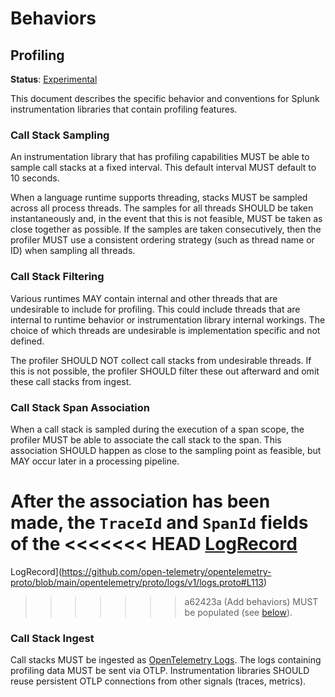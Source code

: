 # Behaviors

## Profiling

**Status**: [Experimental](../README.md#versioning-and-status-of-the-specification)

This document describes the specific behavior and conventions for Splunk
instrumentation libraries that contain profiling features.

### Call Stack Sampling

An instrumentation library that has profiling capabilities MUST be able to
sample call stacks at a fixed interval. This default interval MUST default to 10
seconds.

When a language runtime supports threading, stacks MUST be sampled across all
process threads. The samples for all threads SHOULD be taken instantaneously
and, in the event that this is not feasible, MUST be taken as close together as
possible. If the samples are taken consecutively, then the profiler MUST use a
consistent ordering strategy (such as thread name or ID) when sampling all
threads.

### Call Stack Filtering

Various runtimes MAY contain internal and other threads that are undesirable to
include for profiling. This could include threads that are internal to runtime
behavior or instrumentation library internal workings. The choice of which
threads are undesirable is implementation specific and not defined.

The profiler SHOULD NOT collect call stacks from undesirable threads. If this
is not possible, the profiler SHOULD filter these out afterward and omit these
call stacks from ingest.

### Call Stack Span Association

When a call stack is sampled during the execution of a span scope, the profiler
MUST be able to associate the call stack to the span. This association SHOULD
happen as close to the sampling point as feasible, but MAY occur later in a
processing pipeline.

After the association has been made, the `TraceId` and `SpanId` fields of the
<<<<<<< HEAD
[LogRecord](https://github.com/open-telemetry/opentelemetry-proto/blob/main/opentelemetry/proto/logs/v1/logs.proto#L113)
=======
LogRecord](https://github.com/open-telemetry/opentelemetry-proto/blob/main/opentelemetry/proto/logs/v1/logs.proto#L113)
>>>>>>> a62423a (Add behaviors)
MUST be populated (see [below](#logrecord-fields)).

### Call Stack Ingest

Call stacks MUST be ingested as [OpenTelemetry
Logs](https://github.com/open-telemetry/opentelemetry-specification/tree/main/specification/logs).
The logs containing profiling data MUST be sent via OTLP. Instrumentation
libraries SHOULD reuse persistent OTLP connections from other signals (traces,
metrics).
